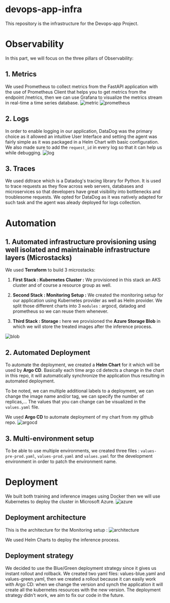 # devops-app-infra
This repository is the infrastructure for the Devops-app Project.


# Observability
In this part, we will focus on the three pillars of Observability:

## 1. Metrics
We used Prometheus to collect metrics from the FastAPI application with the use of Prometheus Client that helps you to get metrics from the endpoint /metrics, then we can use Grafana to visualize the metrics stream in real-time a time series database.
![metric](https://user-images.githubusercontent.com/60546216/213253035-ecfa686a-0a94-419e-b29f-c44a3fd3eeba.png)
![prometheus](https://user-images.githubusercontent.com/60546216/213249096-e29606f5-61cb-4d15-81ed-1f04e4b974d5.png)


## 2. Logs
In order to enable logging in our application, DataDog was the primary choice as it allowed an intuitive User Interface and setting the agent was fairly simple as it was packaged in a Helm Chart with basic configuration.
We also made sure to add the ``request_id`` in every log so that it can help us while debugging.
![log](https://user-images.githubusercontent.com/60546216/213249870-2947b422-f76a-456b-8d18-3a6a887e4580.png)


## 3. Traces
We used ddtrace which is a Datadog's tracing library for Python. It is used to trace requests as they flow across web servers, databases and microservices so that developers have great visibility into bottlenecks and troublesome requests.
We opted for DataDog as it was natively adapted for such task and the agent was aleady deployed for logs collection. 

# Automation

## 1. Automated infrastructure provisioning using well isolated and maintainable infrastructure layers (Microstacks)
We used **Terraform** to build 3 microstacks:

1. **First Stack : Kubernetes Cluster :** We provisioned in this stack an AKS cluster and of course a resource group as well.

2. **Second Stack : Monitoring Setup :** We created the monitoring setup for our application using Kubernetes provider as well as Helm provider. 
We split those different charts into 3 ``modules`` : argocd, datadog and prometheus so we can reuse them whenever.

3. **Third Stack : Storage :** here we provisioned the **Azure Storage Blob** in which we will store the treated images after the inference process.

![blob](https://user-images.githubusercontent.com/60546216/213253177-940f8e8f-75be-40ae-aa61-ae3dd18d0cb5.png)

## 2. Automated Deployment

To automate the deployment, we created a **Helm Chart** for it which will be used by **Argo CD**. Basically each time argo cd detects a change in the chart in this repo, it will automatically synchronize the application thus resulting in automated deployment.

To be noted, we can multiple additional labels to a deployment, we can change the image name and/or tag, we can specify the number of replicas,... The values that you can change can be visualized in the ``values.yaml`` file.

We used **Argo CD** to automate deployment of my chart from my github repo.
![argocd](https://user-images.githubusercontent.com/60546216/213249199-8cdb980f-e496-4a1b-9a92-b04b24287ff3.png)

## 3. Multi-environment setup

To be able to use multiple environments, we created three files : ``values-pre-prod.yaml``, ``values-prod.yaml`` and ``values.yaml`` for the development environment in order to patch the environment name.


# Deployment
We built both training and inference images using Docker then we will use Kubernetes to deploy the cluster in Microsoft Azure.
![azure](https://user-images.githubusercontent.com/60546216/213249154-0519dab3-7ff8-4cfd-bdd5-699da4d4cc09.png)


## Deployment architecture

This is the architecture for the Monitoring setup :
![architecture](https://user-images.githubusercontent.com/60546216/213249064-fe08696f-0e09-456d-986d-244d9d8764f2.png)


We used Helm Charts to deploy the inference process.

## Deployment strategy
We decided to use the Blue/Green deployment strategy since it gives us instant rollout and rollback.
We created two yaml files: values-blue.yaml and values-green.yaml, then we created a rollout because it can easily work with Argo CD: when we change the version and synch the application it will create all the kubernetes resources with the new version.
The deployment strategy didn't work, we aim to fix our code in the future.
